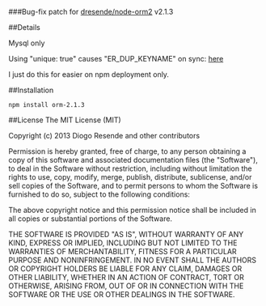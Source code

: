 ###Bug-fix patch for [dresende/node-orm2](https://github.com/dresende/node-orm2) v2.1.3

##Details

Mysql only

Using "unique: true" causes "ER_DUP_KEYNAME" on sync: [here](https://github.com/dresende/node-orm2/issues/326)

I just do this for easier on npm deployment only.

##Installation

	npm install orm-2.1.3

##License
The MIT License (MIT)

Copyright (c) 2013 Diogo Resende and other contributors

Permission is hereby granted, free of charge, to any person obtaining a copy
of this software and associated documentation files (the "Software"), to deal
in the Software without restriction, including without limitation the rights
to use, copy, modify, merge, publish, distribute, sublicense, and/or sell
copies of the Software, and to permit persons to whom the Software is
furnished to do so, subject to the following conditions:

The above copyright notice and this permission notice shall be included in
all copies or substantial portions of the Software.

THE SOFTWARE IS PROVIDED "AS IS", WITHOUT WARRANTY OF ANY KIND, EXPRESS OR
IMPLIED, INCLUDING BUT NOT LIMITED TO THE WARRANTIES OF MERCHANTABILITY,
FITNESS FOR A PARTICULAR PURPOSE AND NONINFRINGEMENT. IN NO EVENT SHALL THE
AUTHORS OR COPYRIGHT HOLDERS BE LIABLE FOR ANY CLAIM, DAMAGES OR OTHER
LIABILITY, WHETHER IN AN ACTION OF CONTRACT, TORT OR OTHERWISE, ARISING FROM,
OUT OF OR IN CONNECTION WITH THE SOFTWARE OR THE USE OR OTHER DEALINGS IN
THE SOFTWARE.